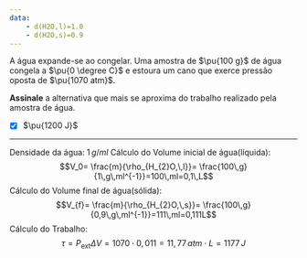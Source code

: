 ```yaml
---
data:
    - d(H2O,l)=1.0
    - d(H2O,s)=0.9
---
```


A água expande-se ao congelar. Uma amostra de $\pu{100 g}$ de água congela a $\pu{0 \degree C}$ e estoura um cano que exerce pressão oposta de $\pu{1070 atm}$.

**Assinale** a alternativa que mais se aproxima do trabalho realizado pela amostra de água.

- [x] $\pu{1200 J}$

---

Densidade da água: $1\,g/ml$ 
Cálculo do Volume inicial de água(líquida):
$$V_0= \frac{m}{\rho_{H_{2}O,\,l}}= \frac{100\,g}{1\,g\,ml^{-1}}=100\,ml=0,1\,L$$
Cálculo do Volume final de água(sólida):
$$V_{f}= \frac{m}{\rho_{H_{2}O,\,s}}= \frac{100\,g}{0,9\,g\,ml^{-1}}=111\,ml=0,111L$$
Cálculo do Trabalho:
$$\tau=P_\text{ext}\Delta V=1070\cdot 0,011=11,77\,atm\cdot L=1177\,J$$
